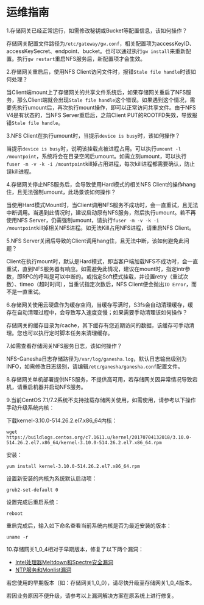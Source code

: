 # 运维指南

1.存储网关已经正常运行，如需修改秘钥或Bucket等配置信息，该如何操作？

存储网关配置文件路径为`/etc/gateway/gw.conf`，相关配置项为accessKeyID、accessKeySecret、endpoint、bucket。也可以通过执行`gw install`来重新配置。执行`gw restart`重启NFS服务后，新配置项才会生效。

2.存储网关重启后，使用NFS Client访问文件时，报错`Stale file handle`时该如何处理？

当Client端mount上了存储网关的共享文件系统后，如果存储网关重启了NFS服务，那么Client端就会出现`Stale file handle`这个错误。如果遇到这个情况，需要先执行umount后，再次执行mount操作，即可以正常访问共享文件。由于NFS V4是有状态的，当NFS Server重启后，之前Client PUT的ROOTFD失效，导致报错`Stale file handle`。

3.NFS Client在执行umount时，当提示`device is busy`时，该如何操作？

当提示`device is busy`时，说明该挂载点被进程占用。可以执行`umount -l /mountpoint`，系统将会在目录空闲后umount。如需立刻umount，可以执行`fuser -m -v -k -i /mountpoint`kill掉占用进程，每次kill进程都需要确认，防止误kill进程。

4.存储网关停止NFS服务后，会导致使用Hard模式的相关NFS Client的操作hang住，且无法强制umount，此场景该如何操作？

当使用Hard模式Mount时，当Client调用NFS服务不成功时，会一直重试，且无法中断调用。当遇到此情况时，建议启动原有NFS服务，然后执行umount。若不再使用NFS Server，仍需强制umount，请执行`fuser -m -v -k -i /mountpoint`kill掉相关NFS进程。如无法Kill占用NFS进程，请重启NFS Client。

5.NFS Server关闭后导致的Client调用hang住，且无法中断，该如何避免此问题？

Client在执行mount时，默认是Hard模式，即当客户端加载NFS不成功时，会一直重试，直到NFS服务器有响应。如需避免此情况，建议在mount时，指定intr参数，即RPC的呼叫是可以中断的。或指定Soft模式挂载，并设置retry（重试次数）、timeo（超时时间），当重试指定次数后，NFS Client便会抛出`IO Error`，而不是一直重试。

6.存储网关使用云硬盘作为缓存空间，当缓存写满时，S3fs会自动清理缓存，缓存在自动清理过程中，会导致写入速度变慢；如果需要手动清理该如何操作？

存储网关的缓存目录为/cache，其下缓存有您近期访问的数据，该缓存可手动清理。您也可以执行定时脚本任务来清理缓存。

7.如需查看存储网关NFS服务日志，该如何操作？

NFS-Ganesha日志存储路径为`/var/log/ganesha.log`，默认日志输出级别为INFO，如需修改日志级别，请编辑`/etc/ganesha/ganesha.conf`配置文件。

8.存储网关单机部署提供NFS服务，不提供高可用，若存储网关因异常情况导致宕机，请重启机器并启动NFS服务。

9.当前CentOS 7.1/7.2系统不支持挂载存储网关使用，如需使用，请参考以下操作手动升级系统内核：

下载kernel-3.10.0-514.26.2.el7.x86_64内核：

```
wget https://buildlogs.centos.org/c7.1611.u/kernel/20170704132018/3.10.0-514.26.2.el7.x86_64/kernel-3.10.0-514.26.2.el7.x86_64.rpm
```

安装：

```
yum install kernel-3.10.0-514.26.2.el7.x86_64.rpm
```

设置新安装的内核为系统默认启动项：

```
grub2-set-default 0
```

设置完成后重启系统：

```
reboot
```

重启完成后，输入如下命名查看当前系统内核是否为最近安装的版本：

```
uname -r
```
10.存储网关1_0_4相对于早期版本，修复了以下两个漏洞：
- [Intel处理器Meltdown和Spectre安全漏洞](https://docs.jdcloud.com/cn/security-instruction/intel-meltdown-spectre-solution)
- [NTP服务和Monlist漏洞](https://docs.jdcloud.com/cn/security-instruction/ntp-monlist-vulnerability)

若您使用的早期版本（如：存储网关1_0_0），请尽快升级至存储网关1_0_4版本。

若因业务原因不便升级，请参考以上漏洞解决方案在原系统上进行修复。
